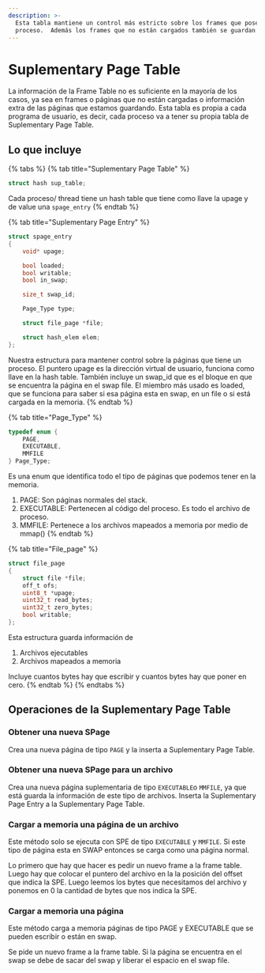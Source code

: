 ```yaml
---
description: >-
  Esta tabla mantiene un control más estricto sobre los frames que posee un
  proceso.  Además los frames que no están cargados también se guardan aquí.
---
```


# Suplementary Page Table

La información de la Frame Table no es suficiente en la mayoría de los casos, ya sea en frames o páginas que no están cargadas o información extra de las páginas que estamos guardando. Esta tabla es propia a cada programa de usuario,  es decir, cada proceso va a tener su propia tabla de Suplementary Page Table. 

## Lo que incluye

{% tabs %}
{% tab title="Suplementary Page Table" %}
```c
struct hash sup_table;
```

Cada proceso/ thread tiene un hash table que tiene como llave la upage y de value una `spage_entry`
{% endtab %}

{% tab title="Suplementary Page Entry" %}
```c
struct spage_entry
{
    void* upage;

    bool loaded;
    bool writable;
    bool in_swap; 

    size_t swap_id; 

    Page_Type type; 

    struct file_page *file;

    struct hash_elem elem; 
};
```

Nuestra estructura para mantener control sobre la páginas que tiene un proceso. El puntero upage es la dirección virtual de usuario, funciona como llave en la hash table. También incluye un swap\_id que es el bloque en que  se encuentra la página en el swap file. El miembro más usado es loaded, que se  funciona para saber si esa página esta en swap, en un file o si está cargada en la memoria.
{% endtab %}

{% tab title="Page\_Type" %}
```c
typedef enum {
    PAGE,
    EXECUTABLE,
    MMFILE
} Page_Type;

```

Es una enum que identifica todo el tipo de páginas que podemos tener en la memoria. 

1. PAGE: Son páginas normales del stack.
2. EXECUTABLE: Pertenecen al código del proceso. Es todo el archivo de proceso. 
3. MMFILE: Pertenece a los archivos mapeados a memoria por medio de mmap\(\)
{% endtab %}

{% tab title="File\_page" %}
```c
struct file_page
{
    struct file *file; 
    off_t ofs; 
    uint8_t *upage; 
    uint32_t read_bytes; 
    uint32_t zero_bytes; 
    bool writable;
};
```

Esta estructura guarda información de 

1. Archivos ejecutables
2. Archivos mapeados a memoria

Incluye cuantos bytes hay que escribir y cuantos bytes hay que poner en cero.
{% endtab %}
{% endtabs %}

## Operaciones de la Suplementary Page Table

### Obtener una nueva SPage

Crea una nueva página de tipo `PAGE` y la inserta a Suplementary Page Table. 

### Obtener una nueva SPage para un archivo

Crea una nueva página suplementaria de tipo `EXECUTABLE`o `MMFILE`, ya que está guarda la información de este tipo de archivos. Inserta la Suplementary Page Entry a la Suplementary Page Table.

### Cargar a memoria una página de un archivo 

Este método solo se ejecuta con SPE de tipo `EXECUTABLE` y `MMFILE`. Si este tipo de página esta en SWAP entonces se carga como una página normal. 

Lo primero que hay que hacer es pedir un nuevo frame a la frame table. Luego hay que colocar el puntero del archivo en la la posición del offset que indica la SPE.  Luego leemos los bytes que necesitamos del archivo y ponemos en 0 la cantidad de bytes que nos indica la SPE. 

### Cargar a memoria una página

Este método carga a memoria páginas de tipo PAGE y EXECUTABLE que se pueden escribir o están en swap. 

Se pide un nuevo frame a la frame table. Si la página se encuentra en el swap se debe de sacar del swap y liberar el espacio en el swap file. 



